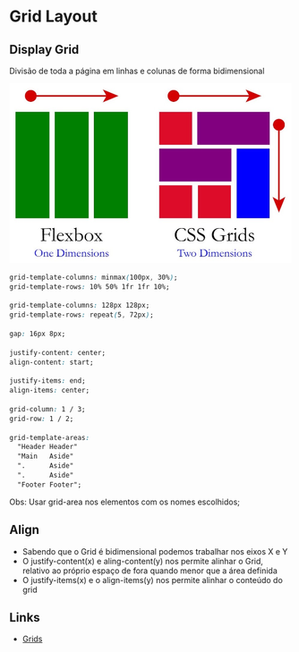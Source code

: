 # Grid Layout

## Display Grid

Divisão de toda a página em linhas e colunas de forma bidimensional

<img src="./images/flex-vs-grid.jpg" alt="flex vs grid" width="560">

```css
grid-template-columns: minmax(100px, 30%);
grid-template-rows: 10% 50% 1fr 1fr 10%;

grid-template-columns: 128px 128px;
grid-template-rows: repeat(5, 72px);

gap: 16px 8px;

justify-content: center;
align-content: start;

justify-items: end;
align-items: center;

grid-column: 1 / 3;
grid-row: 1 / 2;

grid-template-areas:
  "Header Header"
  "Main   Aside"
  ".      Aside"
  ".      Aside"
  "Footer Footer";
```

Obs: Usar grid-area nos elementos com os nomes escolhidos;

## Align

- Sabendo que o Grid é bidimensional podemos trabalhar nos eixos X e Y
- O justify-content(x) e aling-content(y) nos permite alinhar o Grid, relativo ao próprio espaço de fora quando menor que a área definida
- O justify-items(x) e o align-items(y) nos permite alinhar o conteúdo do grid

## Links

- [Grids](https://developer.mozilla.org/en-US/docs/Learn/CSS/CSS_layout/Grids)
